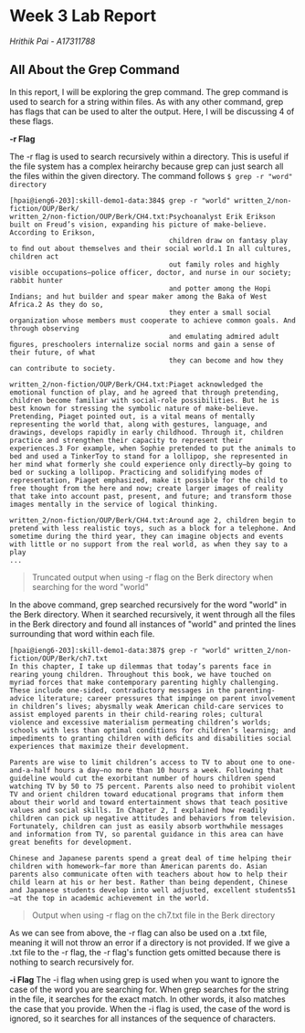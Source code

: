 # Week 3 Lab Report

*Hrithik Pai - A17311788*

## All About the Grep Command
In this report, I will be exploring the grep command. The grep command is used to search for a string within files. As with any other command, grep has flags that can be used to alter the output. Here, I will be discussing 4 of these flags. 


**-r Flag** 

The -r flag is used to search recursively within a directory. This is useful if the file system has a complex heirarchy because grep can just search all the files within the given directory. The command follows `$ grep -r "word" directory` 

```
[hpai@ieng6-203]:skill-demo1-data:384$ grep -r "world" written_2/non-fiction/OUP/Berk/
written_2/non-fiction/OUP/Berk/CH4.txt:Psychoanalyst Erik Erikson built on Freud’s vision, expanding his picture of make-believe. According to Erikson,
                                       children draw on fantasy play to ﬁnd out about themselves and their social world.1 In all cultures, children act 
                                       out family roles and highly visible occupations—police officer, doctor, and nurse in our society; rabbit hunter 
                                       and potter among the Hopi Indians; and hut builder and spear maker among the Baka of West Africa.2 As they do so,
                                       they enter a small social organization whose members must cooperate to achieve common goals. And through observing
                                       and emulating admired adult ﬁgures, preschoolers internalize social norms and gain a sense of their future, of what
                                       they can become and how they can contribute to society. 

written_2/non-fiction/OUP/Berk/CH4.txt:Piaget acknowledged the emotional function of play, and he agreed that through pretending, children become familiar with social-role possibilities. But he is best known for stressing the symbolic nature of make-believe. Pretending, Piaget pointed out, is a vital means of mentally representing the world that, along with gestures, language, and drawings, develops rapidly in early childhood. Through it, children practice and strengthen their capacity to represent their experiences.3 For example, when Sophie pretended to put the animals to bed and used a TinkerToy to stand for a lollipop, she represented in her mind what formerly she could experience only directly—by going to bed or sucking a lollipop. Practicing and solidifying modes of representation, Piaget emphasized, make it possible for the child to free thought from the here and now; create larger images of reality that take into account past, present, and future; and transform those images mentally in the service of logical thinking. 

written_2/non-fiction/OUP/Berk/CH4.txt:Around age 2, children begin to pretend with less realistic toys, such as a block for a telephone. And sometime during the third year, they can imagine objects and events with little or no support from the real world, as when they say to a play
...
```
> Truncated output when using -r flag on the Berk directory when searching for the word "world"

In the above command, grep searched recursively for the word "world" in the Berk directory. When it searched recursively, it went through all the files in the Berk directory and found all instances of "world" and printed the lines surrounding that word within each file.

```
[hpai@ieng6-203]:skill-demo1-data:387$ grep -r "world" written_2/non-fiction/OUP/Berk/ch7.txt
In this chapter, I take up dilemmas that today’s parents face in rearing young children. Throughout this book, we have touched on myriad forces that make contemporary parenting highly challenging. These include one-sided, contradictory messages in the parenting-advice literature; career pressures that impinge on parent involvement in children’s lives; abysmally weak American child-care services to assist employed parents in their child-rearing roles; cultural violence and excessive materialism permeating children’s worlds; schools with less than optimal conditions for children’s learning; and impediments to granting children with deﬁcits and disabilities social experiences that maximize their development. 

Parents are wise to limit children’s access to TV to about one to one-and-a-half hours a day—no more than 10 hours a week. Following that guideline would cut the exorbitant number of hours children spend watching TV by 50 to 75 percent. Parents also need to prohibit violent TV and orient children toward educational programs that inform them about their world and toward entertainment shows that teach positive values and social skills. In Chapter 2, I explained how readily children can pick up negative attitudes and behaviors from television. Fortunately, children can just as easily absorb worthwhile messages and information from TV, so parental guidance in this area can have great beneﬁts for development.

Chinese and Japanese parents spend a great deal of time helping their children with homework—far more than American parents do. Asian parents also communicate often with teachers about how to help their child learn at his or her best. Rather than being dependent, Chinese and Japanese students develop into well adjusted, excellent students51—at the top in academic achievement in the world. 
```
> Output when using -r flag on the ch7.txt file in the Berk directory

As we can see from above, the -r flag can also be used on a .txt file, meaning it will not throw an error if a directory is not provided. If we give a .txt file to the -r flag, the -r flag's function gets omitted because there is nothing to search recursively for. 

**-i Flag** 
The -i flag when using grep is used when you want to ignore the case of the word you are searching for. 
When grep searches for the string in the file, it searches for the exact match. In other words, it also matches the case that you provide. When the -i flag is used, the case of the word is ignored, so it searches for all instances of the sequence of characters. 



